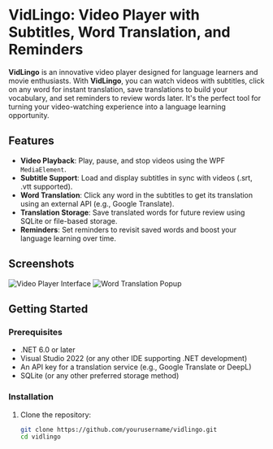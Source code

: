 # VidLingo: Video Player with Subtitles, Word Translation, and Reminders

**VidLingo** is an innovative video player designed for language learners and movie enthusiasts. With **VidLingo**, you can watch videos with subtitles, click on any word for instant translation, save translations to build your vocabulary, and set reminders to review words later. It's the perfect tool for turning your video-watching experience into a language learning opportunity.

## Features

- **Video Playback**: Play, pause, and stop videos using the WPF `MediaElement`.
- **Subtitle Support**: Load and display subtitles in sync with videos (.srt, .vtt supported).
- **Word Translation**: Click any word in the subtitles to get its translation using an external API (e.g., Google Translate).
- **Translation Storage**: Save translated words for future review using SQLite or file-based storage.
- **Reminders**: Set reminders to revisit saved words and boost your language learning over time.
  
## Screenshots

![Video Player Interface](screenshots/player.png)
![Word Translation Popup](screenshots/translation.png)

## Getting Started

### Prerequisites

- .NET 6.0 or later
- Visual Studio 2022 (or any other IDE supporting .NET development)
- An API key for a translation service (e.g., Google Translate or DeepL)
- SQLite (or any other preferred storage method)

### Installation

1. Clone the repository:

   ```bash
   git clone https://github.com/yourusername/vidlingo.git
   cd vidlingo
